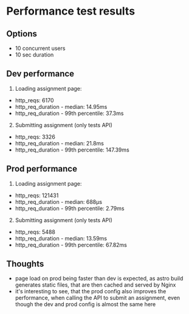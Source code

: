 # Performance test results

## Options

- 10 concurrent users
- 10 sec duration

## Dev performance

1. Loading assignment page:

- http_reqs: 6170
- http_req_duration - median: 14.95ms
- http_req_duration - 99th percentile: 37.3ms

2. Submitting assignment (only tests API)

- http_reqs: 3326
- http_req_duration - median: 21.8ms
- http_req_duration - 99th percentile: 147.39ms

## Prod performance

1. Loading assignment page:

- http_reqs: 121431
- http_req_duration - median: 688µs
- http_req_duration - 99th percentile: 2.79ms

2. Submitting assignment (only tests API)

- http_reqs: 5488
- http_req_duration - median: 13.59ms
- http_req_duration - 99th percentile: 67.82ms

## Thoughts

- page load on prod being faster than dev is expected, as astro build generates
  static files, that are then cached and served by Nginx
- it's interesting to see, that the prod config also improves the performance,
  when calling the API to submit an assignment, even though the dev and prod
  config is almost the same here
